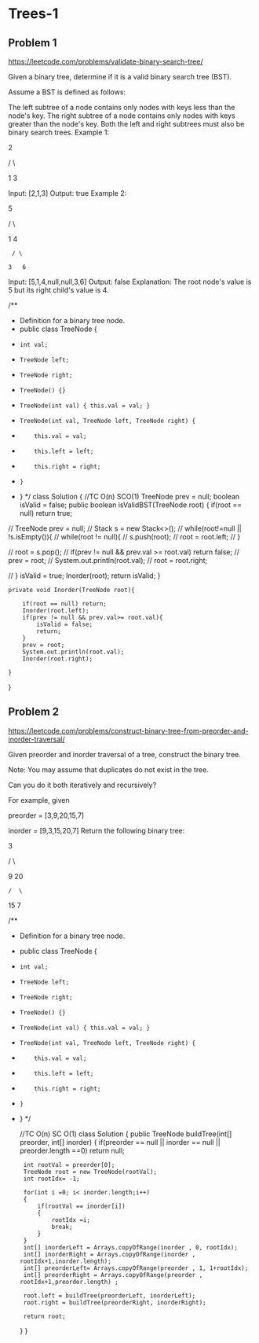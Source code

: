 # Trees-1

## Problem 1

https://leetcode.com/problems/validate-binary-search-tree/

Given a binary tree, determine if it is a valid binary search tree (BST).

Assume a BST is defined as follows:

The left subtree of a node contains only nodes with keys less than the node's key.
The right subtree of a node contains only nodes with keys greater than the node's key.
Both the left and right subtrees must also be binary search trees.
Example 1:

   2

   / \

  1   3

Input: [2,1,3]
Output: true
Example 2:

   5

   / \

  1   4

     / \

    3   6

Input: [5,1,4,null,null,3,6]
Output: false
Explanation: The root node's value is 5 but its right child's value is 4.



/**
 * Definition for a binary tree node.
 * public class TreeNode {
 *     int val;
 *     TreeNode left;
 *     TreeNode right;
 *     TreeNode() {}
 *     TreeNode(int val) { this.val = val; }
 *     TreeNode(int val, TreeNode left, TreeNode right) {
 *         this.val = val;
 *         this.left = left;
 *         this.right = right;
 *     }
 * }
 */
class Solution {
    //TC O(n) SCO(1)
    TreeNode prev = null;
    boolean isValid = false;
    public boolean isValidBST(TreeNode root) {
        if(root == null) return true;
        
//         TreeNode prev = null;
//         Stack<TreeNode> s = new Stack<>();
//         while(root!=null || !s.isEmpty()){
//             while(root != null){
//                 s.push(root);
//                 root = root.left;
//             }
            
//             root = s.pop();
//             if(prev != null && prev.val >= root.val) return false;
//             prev = root;
//             System.out.println(root.val);
//             root = root.right;
            
//         }
       isValid = true; 
       Inorder(root); 
       return isValid; 
    }
    
    private void Inorder(TreeNode root){
        
        if(root == null) return;
        Inorder(root.left);
        if(prev != null && prev.val>= root.val){
            isValid = false;
            return;
        }
        prev = root;
        System.out.println(root.val);
        Inorder(root.right);

    }
}

## Problem 2

https://leetcode.com/problems/construct-binary-tree-from-preorder-and-inorder-traversal/

Given preorder and inorder traversal of a tree, construct the binary tree.



Note:
You may assume that duplicates do not exist in the tree.

Can you do it both iteratively and recursively?

For example, given

preorder = [3,9,20,15,7]


inorder = [9,3,15,20,7]
Return the following binary tree:

   3


   / \


  9  20


    /  \


   15   7
   
   /**
 * Definition for a binary tree node.
 * public class TreeNode {
 *     int val;
 *     TreeNode left;
 *     TreeNode right;
 *     TreeNode() {}
 *     TreeNode(int val) { this.val = val; }
 *     TreeNode(int val, TreeNode left, TreeNode right) {
 *         this.val = val;
 *         this.left = left;
 *         this.right = right;
 *     }
 * }
 */

    //TC O(n) SC O(1)
    class Solution {
    public TreeNode buildTree(int[] preorder, int[] inorder) {
        if(preorder == null || inorder == null || preorder.length ==0) return null;
        
        int rootVal = preorder[0];
        TreeNode root = new TreeNode(rootVal);
        int rootIdx= -1;
        
        for(int i =0; i< inorder.length;i++)
        {
            if(rootVal == inorder[i])
            {
                rootIdx =i;
                break;
            }
        }
        int[] inorderLeft = Arrays.copyOfRange(inorder , 0, rootIdx);
        int[] inorderRight = Arrays.copyOfRange(inorder , rootIdx+1,inorder.length);
        int[] preorderLeft= Arrays.copyOfRange(preorder , 1, 1+rootIdx);
        int[] preorderRight = Arrays.copyOfRange(preorder , rootIdx+1,preorder.length) ;
        
        root.left = buildTree(preorderLeft, inorderLeft);
        root.right = buildTree(preorderRight, inorderRight);
        
        return root;
        
    }
}
